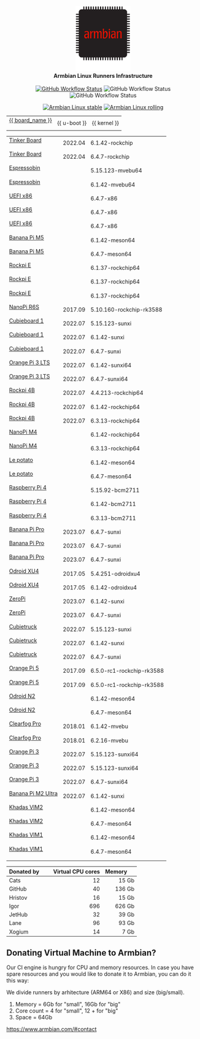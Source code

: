 <p align="center">
  <a href="#build-framework">
  <img src="https://raw.githubusercontent.com/armbian/build/master/.github/armbian-logo.png" alt="Armbian logo" width="144">
  </a><br>
  <strong>Armbian Linux Runners Infrastructure</strong><br>
<br>
<a href=https://github.com/armbian/build/actions/workflows/build-train.yml><img alt="GitHub Workflow Status" src="https://img.shields.io/github/actions/workflow/status/armbian/build/build-train.yml?logo=githubactions&label=Kernel%20compile&logoColor=white&style=for-the-badge&branch=master"></a>
<img alt="GitHub Workflow Status" src="https://img.shields.io/badge/dynamic/json?label=VIRTUAL%20CPU%20COUNT&query=CPU&cacheSeconds=10&style=for-the-badge&url=https%3A%2F%2Fgithub.com%2Farmbian%2Fscripts%2Freleases%2Fdownload%2Fstatus%2Frunners_capacity.json"> <img alt="GitHub Workflow Status" src="https://img.shields.io/badge/dynamic/json?label=MEMORY%20in%20MB&query=MEM&cacheSeconds=10&style=for-the-badge&url=https%3A%2F%2Fgithub.com%2Farmbian%2Fscripts%2Freleases%2Fdownload%2Fstatus%2Frunners_capacity.json">
</p>
<p align=center>
<a href=https://armbian.com/download><img alt="Armbian Linux stable" src="https://img.shields.io/badge/dynamic/json?label=Armbian%20Linux%20current&query=CURRENT&color=f71000&cacheSeconds=600&style=for-the-badge&url=https%3A%2F%2Fgithub.com%2Farmbian%2Fscripts%2Freleases%2Fdownload%2Fstatus%2Frunners_capacity.json"></a>
<a href=https://github.com/armbian/community><img alt="Armbian Linux rolling" src="https://img.shields.io/badge/dynamic/json?label=Armbian%20Linux%20edge&query=EDGE&color=34be5b&cacheSeconds=600&style=for-the-badge&url=https%3A%2F%2Fgithub.com%2Farmbian%2Fscripts%2Freleases%2Fdownload%2Fstatus%2Frunners_capacity.json"></a>
</p>

<table>
<tr><td align="left"><a href="{{ armbian_monitor }}">{{ board_name }}</a></p></td><td>{{ u-boot }}</td><td>{{ kernel }}</td></tr>
<!--START_SECTION:data-section-->
<table width="100%"><tr><tr><td align="left"><a href="https://paste.armbian.com/ohoruquriy">Tinker Board</a></p></td><td>2022.04</td><td>6.1.42-rockchip</td></tr><tr><td align="left"><a href="https://paste.armbian.com/rocifufaqa">Tinker Board</a></p></td><td>2022.04</td><td>6.4.7-rockchip</td></tr><tr><td align="left"><a href="https://paste.armbian.com/ekaqemapim">Espressobin</a></p></td><td></td><td>5.15.123-mvebu64</td></tr></tr><tr><tr><td align="left"><a href="https://paste.armbian.com/dayimovelu">Espressobin</a></p></td><td></td><td>6.1.42-mvebu64</td></tr><tr><td align="left"><a href="https://paste.armbian.com/ehudahuxip">UEFI x86</a></p></td><td></td><td>6.4.7-x86</td></tr><tr><td align="left"><a href="https://paste.armbian.com/micevikiwe">UEFI x86</a></p></td><td></td><td>6.4.7-x86</td></tr></tr><tr><tr><td align="left"><a href="https://paste.armbian.com/sinelegepu">UEFI x86</a></p></td><td></td><td>6.4.7-x86</td></tr><tr><td align="left"><a href="https://paste.armbian.com/okakedezev">Banana Pi M5</a></p></td><td></td><td>6.1.42-meson64</td></tr><tr><td align="left"><a href="https://paste.armbian.com/ehahuyemup">Banana Pi M5</a></p></td><td></td><td>6.4.7-meson64</td></tr></tr><tr><tr><td align="left"><a href="https://paste.armbian.com/">Rockpi E</a></p></td><td></td><td>6.1.37-rockchip64</td></tr><tr><td align="left"><a href="https://paste.armbian.com/">Rockpi E</a></p></td><td></td><td>6.1.37-rockchip64</td></tr><tr><td align="left"><a href="https://paste.armbian.com/">Rockpi E</a></p></td><td></td><td>6.1.37-rockchip64</td></tr></tr><tr><tr><td align="left"><a href="https://paste.armbian.com/esonohobab">NanoPi R6S</a></p></td><td>2017.09</td><td>5.10.160-rockchip-rk3588</td></tr><tr><td align="left"><a href="https://paste.armbian.com/quworudoqa">Cubieboard 1</a></p></td><td>2022.07</td><td>5.15.123-sunxi</td></tr><tr><td align="left"><a href="https://paste.armbian.com/ewiyurayok">Cubieboard 1</a></p></td><td>2022.07</td><td>6.1.42-sunxi</td></tr></tr><tr><tr><td align="left"><a href="https://paste.armbian.com/otipidomeq">Cubieboard 1</a></p></td><td>2022.07</td><td>6.4.7-sunxi</td></tr><tr><td align="left"><a href="https://paste.armbian.com/azisutalem">Orange Pi 3 LTS</a></p></td><td>2022.07</td><td>6.1.42-sunxi64</td></tr><tr><td align="left"><a href="https://paste.armbian.com/jelotiluvo">Orange Pi 3 LTS</a></p></td><td>2022.07</td><td>6.4.7-sunxi64</td></tr></tr><tr><tr><td align="left"><a href="https://paste.armbian.com/opezefahiv">Rockpi 4B</a></p></td><td>2022.07</td><td>4.4.213-rockchip64</td></tr><tr><td align="left"><a href="https://paste.armbian.com/zijumalonu">Rockpi 4B</a></p></td><td>2022.07</td><td>6.1.42-rockchip64</td></tr><tr><td align="left"><a href="https://paste.armbian.com/xabeqozepa">Rockpi 4B</a></p></td><td>2022.07</td><td>6.3.13-rockchip64</td></tr></tr><tr><tr><td align="left"><a href="https://paste.armbian.com/cerirenibe">NanoPi M4</a></p></td><td></td><td>6.1.42-rockchip64</td></tr><tr><td align="left"><a href="https://paste.armbian.com/oxowovasiy">NanoPi M4</a></p></td><td></td><td>6.3.13-rockchip64</td></tr><tr><td align="left"><a href="https://paste.armbian.com/uzokopecaf">Le potato</a></p></td><td></td><td>6.1.42-meson64</td></tr></tr><tr><tr><td align="left"><a href="https://paste.armbian.com/bohehevozo">Le potato</a></p></td><td></td><td>6.4.7-meson64</td></tr><tr><td align="left"><a href="https://paste.armbian.com/pixamijixe">Raspberry Pi 4</a></p></td><td></td><td>5.15.92-bcm2711</td></tr><tr><td align="left"><a href="https://paste.armbian.com/fogibuvori">Raspberry Pi 4</a></p></td><td></td><td>6.1.42-bcm2711</td></tr></tr><tr><tr><td align="left"><a href="https://paste.armbian.com/guyaneyane">Raspberry Pi 4</a></p></td><td></td><td>6.3.13-bcm2711</td></tr><tr><td align="left"><a href="https://paste.armbian.com/omebecejiq">Banana Pi Pro</a></p></td><td>2023.07</td><td>6.4.7-sunxi</td></tr><tr><td align="left"><a href="https://paste.armbian.com/dinayijobu">Banana Pi Pro</a></p></td><td>2023.07</td><td>6.4.7-sunxi</td></tr></tr><tr><tr><td align="left"><a href="https://paste.armbian.com/ejaqijemug">Banana Pi Pro</a></p></td><td>2023.07</td><td>6.4.7-sunxi</td></tr><tr><td align="left"><a href="https://paste.armbian.com/axocunuhoy">Odroid XU4</a></p></td><td>2017.05</td><td>5.4.251-odroidxu4</td></tr><tr><td align="left"><a href="https://paste.armbian.com/bugokicete">Odroid XU4</a></p></td><td>2017.05</td><td>6.1.42-odroidxu4</td></tr></tr><tr><tr><td align="left"><a href="https://paste.armbian.com/ocuyewupak">ZeroPi</a></p></td><td>2023.07</td><td>6.1.42-sunxi</td></tr><tr><td align="left"><a href="https://paste.armbian.com/adeqatagap">ZeroPi</a></p></td><td>2023.07</td><td>6.4.7-sunxi</td></tr><tr><td align="left"><a href="https://paste.armbian.com/huguzimihu">Cubietruck</a></p></td><td>2022.07</td><td>5.15.123-sunxi</td></tr></tr><tr><tr><td align="left"><a href="https://paste.armbian.com/ulazezijec">Cubietruck</a></p></td><td>2022.07</td><td>6.1.42-sunxi</td></tr><tr><td align="left"><a href="https://paste.armbian.com/jilanuhane">Cubietruck</a></p></td><td>2022.07</td><td>6.4.7-sunxi</td></tr><tr><td align="left"><a href="https://paste.armbian.com/omuzugebun">Orange Pi 5</a></p></td><td>2017.09</td><td>6.5.0-rc1-rockchip-rk3588</td></tr></tr><tr><tr><td align="left"><a href="https://paste.armbian.com/verehevayu">Orange Pi 5</a></p></td><td>2017.09</td><td>6.5.0-rc1-rockchip-rk3588</td></tr><tr><td align="left"><a href="https://paste.armbian.com/ovofayaway">Odroid N2</a></p></td><td></td><td>6.1.42-meson64</td></tr><tr><td align="left"><a href="https://paste.armbian.com/cijisihivi">Odroid N2</a></p></td><td></td><td>6.4.7-meson64</td></tr></tr><tr><tr><td align="left"><a href="https://paste.armbian.com/asaludilis">Clearfog Pro</a></p></td><td>2018.01</td><td>6.1.42-mvebu</td></tr><tr><td align="left"><a href="https://paste.armbian.com/izuzorojer">Clearfog Pro</a></p></td><td>2018.01</td><td>6.2.16-mvebu</td></tr><tr><td align="left"><a href="https://paste.armbian.com/fugabukaqa">Orange Pi 3</a></p></td><td>2022.07</td><td>5.15.123-sunxi64</td></tr></tr><tr><tr><td align="left"><a href="https://paste.armbian.com/bofuzipaba">Orange Pi 3</a></p></td><td>2022.07</td><td>5.15.123-sunxi64</td></tr><tr><td align="left"><a href="https://paste.armbian.com/ejenecixol">Orange Pi 3</a></p></td><td>2022.07</td><td>6.4.7-sunxi64</td></tr><tr><td align="left"><a href="https://paste.armbian.com/umatatoweq">Banana Pi M2 Ultra</a></p></td><td>2022.07</td><td>6.1.42-sunxi</td></tr></tr><tr><tr><td align="left"><a href="https://paste.armbian.com/udigufiqib">Khadas VIM2</a></p></td><td></td><td>6.1.42-meson64</td></tr><tr><td align="left"><a href="https://paste.armbian.com/eqeveyakuh">Khadas VIM2</a></p></td><td></td><td>6.4.7-meson64</td></tr><tr><td align="left"><a href="https://paste.armbian.com/xaxihunuti">Khadas VIM1</a></p></td><td></td><td>6.1.42-meson64</td></tr></tr><tr><tr><td align="left"><a href="https://paste.armbian.com/ehudegariw">Khadas VIM1</a></p></td><td></td><td>6.4.7-meson64</td></tr><td></td><td></td></tr></table>
<!--END_SECTION:data-section-->
</table>

|Donated by &nbsp;&nbsp;&nbsp;&nbsp;&nbsp;| Virtual CPU cores |Memory&nbsp;&nbsp;&nbsp;&nbsp;&nbsp;|
|--|--:|--:|
|Cats|12|15 Gb|
|GitHub|40|136 Gb|
|Hristov|16|15 Gb|
|Igor|696|626 Gb|
|JetHub|32|39 Gb|
|Lane|96|93 Gb|
|Xogium|14|7 Gb|
## Donating Virtual Machine to Armbian?

Our CI engine is hungry for CPU and memory resources. In case you have spare resources and you would like to donate it to Armbian, you can do it this way:

We divide runners by arhitecture (ARM64 or X86) and size (big/small).

1. Memory = 6Gb for "small", 16Gb for "big"
3. Core count = 4 for "small", 12 + for "big"
4. Space = 64Gb

https://www.armbian.com/#contact
